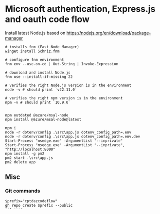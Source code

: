 # Microsoft authentication, Express.js and oauth code flow

Install latest Node.js based on https://nodejs.org/en/download/package-manager

~~~pwsh
# installs fnm (Fast Node Manager)
winget install Schniz.fnm

# configure fnm environment
fnm env --use-on-cd | Out-String | Invoke-Expression

# download and install Node.js
fnm use --install-if-missing 22

# verifies the right Node.js version is in the environment
node -v # should print `v22.11.0`

# verifies the right npm version is in the environment
npm -v # should print `10.9.0`
~~~

~~~pwsh

npm outdated @azure/msal-node
npm install @azure/msal-node@latest

npm i
node -r dotenv/config .\src\app.js dotenv_config_path=.env
node -r dotenv/config .\src\app.js dotenv_config_path=.env.dev
Start-Process "msedge.exe" -ArgumentList "--inprivate"
Start-Process "msedge.exe" -ArgumentList "--inprivate", "http://localhost:8000"
npm install -g pm2
pm2 start .\src\app.js
pm2 delete app  
~~~

## Misc

### Git commands

~~~pwsh
$prefix="cptdazcodeflow"
gh repo create $prefix --public
git init
git remote add origin https://github.com/cpinotossi/$prefix.git
git remote -v
git status
git add .gitignore
git add *
git commit -m"init"
git push origin main
git push --recurse-submodules=on-demand
git rm README.md # unstage
git --help
git config advice.addIgnoredFile false
~~~
